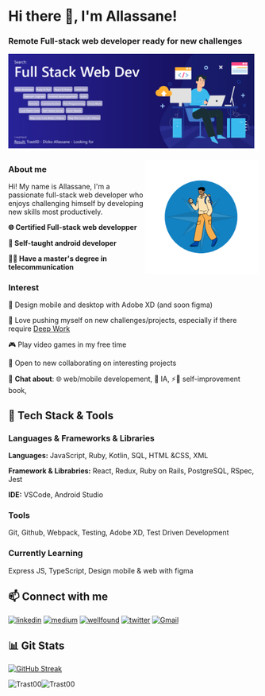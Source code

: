 <h1>Hi there 👋, I'm Allassane!</h1>

### Remote Full-stack web developer ready for new challenges
![Remote Full-stack web developer ready for new challenges <img width="30px" src="./images/icons8-boussole.gif" alt="Compas logo" />](./images/big_banner.png)

<img align='right' src="./images/small_banner.png" width="230">

### About me

Hi! My name is Allassane, I'm a passionate full-stack web developer who enjoys challenging himself by developing new skills most productively.

**🌐 Certified Full-stack web developper**

**📱 Self-taught android developer**

**👨‍🎓 Have a master's degree in telecommunication**

### Interest

🎨 Design mobile and desktop with Adobe XD (and soon figma)

🧭 Love pushing myself on new challenges/projects, especially if there require [Deep Work](https://www.calnewport.com/books/deep-work/)

🎮 Play video games in my free time

🤝 Open to new collaborating on interesting projects

💬 **Chat about**:
    🌐 web/mobile developement,
    🤖 IA,
    ⚡📖 self-improvement book,

## 🧰 Tech Stack & Tools

### Languages & Frameworks & Libraries

**Languages:** JavaScript, Ruby, Kotlin, SQL, HTML &CSS, XML

**Framework & Librabries:** React, Redux, Ruby on Rails, PostgreSQL, RSpec, Jest

**IDE:** VSCode, Android Studio

### Tools
Git, Github, Webpack, Testing, Adobe XD, Test Driven Development

### Currently Learning 
Express JS, TypeScript, Design mobile & web with figma

## 📫 Connect with me
  
<a href="https://www.linkedin.com/in/dickoallassane/" target="_blank" rel="noreferrer"><img alt="linkedin" title="Connect on LinkedIn" src="https://custom-icon-badges.demolab.com/badge/LinkedIn-0077B5?style=for-the-badge&logo=linkedin&logoColor=white"/></a>
<a href="https://medium.com/@hthant" target="_blank" rel="noreferrer"><img alt="medium" title="Follow me on Medium" src="https://custom-icon-badges.demolab.com/badge/Medium-e91e63?style=for-the-badge&logo=medium&logoColor=white"/></a>
<a href="https://angel.co/u/hthantoo" target="_blank" rel="noreferrer"><img alt="wellfound" title="Wellfound Profile" src="https://custom-icon-badges.demolab.com/badge/AngelList-673ab7?style=for-the-badge&logo=AngelList&logoColor=white"/></a>
<a href="https://twitter.com/AllassaneDicko0" target="_blank" rel="noreferrer"><img alt="twitter" title="Twitter Profile" src="https://custom-icon-badges.demolab.com/badge/-Twitter-blue?style=for-the-badge&logoColor=white&logo=twitter"/></a>
<a href="mailto:dickoallassane.dev@gmail.com" target="_blank" rel="noreferrer"><img alt="Gmail" title="Send Email" src="https://custom-icon-badges.demolab.com/badge/Gmail-f44336?style=for-the-badge&logo=gmail&logoColor=white"/></a>

## 📊 Git Stats
<!-- [![GitHub Streak](https://streak-stats.demolab.com?user=Trast00)](https://git.io/streak-stats) -->
[![GitHub Streak](https://streak-stats.demolab.com?user=Trast00&exclude_days=Sat)](https://git.io/streak-stats)
<div><img align="left" src="https://github-readme-stats.vercel.app/api/top-langs?username=Trast00&show_icons=true&locale=en&layout=compact" alt="Trast00" /><div>
<img align="left" src="https://github-readme-stats.vercel.app/api?username=Trast00&show_icons=true&locale=en" alt="Trast00" />
<!-- ![summary](https://github-profile-summary-cards.vercel.app/api/cards/profile-details?username=Trast00) -->
<!-- [![GitHub Streak](https://streak-stats.demolab.com?user=trast00&exclude_days=Sun%2CSat)](https://git.io/streak-stats) -->
